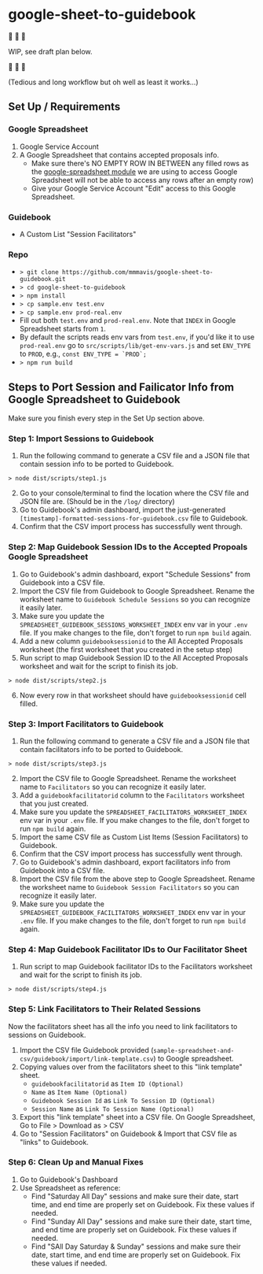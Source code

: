 # google-sheet-to-guidebook
:stop_sign: :stop_sign: :stop_sign:

WIP, see draft plan below.

:stop_sign: :stop_sign: :stop_sign:

(Tedious and long workflow but oh well as least it works...)

## Set Up / Requirements

### Google Spreadsheet

1. Google Service Account
2. A Google Spreadsheet that contains accepted proposals info.
    - Make sure there's NO EMPTY ROW IN BETWEEN any filled rows as the [google-spreadsheet module](https://www.npmjs.com/package/google-spreadsheet) we are using to access Google Spreadsheet will not be able to access any rows after an empty row)
    - Give your Google Service Account "Edit" access to this Google Spreadsheet.

### Guidebook

- A Custom List "Session Facilitators"

### Repo

- `> git clone https://github.com/mmmavis/google-sheet-to-guidebook.git`
- `> cd google-sheet-to-guidebook`
- `> npm install`
- `> cp sample.env test.env`
- `> cp sample.env prod-real.env`
- Fill out both `test.env` and `prod-real.env`. Note that `INDEX` in Google Spreadsheet starts from `1`.
- By default the scripts reads env vars from `test.env`, if you'd like it to use `prod-real.env` go to `src/scripts/lib/get-env-vars.js` and set `ENV_TYPE` to `PROD`, e.g., ```const ENV_TYPE = `PROD`;```
- `> npm run build`


## Steps to Port Session and Failicator Info from Google Spreadsheet to Guidebook

Make sure you finish every step in the Set Up section above.

### Step 1: Import Sessions to Guidebook

1. Run the following command to generate a CSV file and a JSON file that contain session info to be ported to Guidebook.

```
> node dist/scripts/step1.js
```
2. Go to your console/terminal to find the location where the CSV file and JSON file are. (Should be in the `/log/` directory)
3. Go to Guidebook's admin dashboard, import the just-generated `[timestamp]-formatted-sessions-for-guidebook.csv` file to Guidebook.
4. Confirm that the CSV import process has successfully went through.

### Step 2: Map Guidebook Session IDs to the Accepted Propoals Google Spreadsheet

1. Go to Guidebook's admin dashboard, export "Schedule Sessions" from Guidebook into a CSV file.
2. Import the CSV file from Guidebook to Google Spreadsheet. Rename the worksheet name to `Guidebook Schedule Sessions` so you can recognize it easily later.
3. Make sure you update the `SPREADSHEET_GUIDEBOOK_SESSIONS_WORKSHEET_INDEX` env var in your `.env` file. If you make changes to the file, don't forget to run `npm build` again.
4. Add a new column `guidebooksessionid` to the All Accepted Proposals worksheet (the first worksheet that you created in the setup step)
5. Run script to map Guidebook Session ID to the All Accepted Proposals worksheet and wait for the script to finish its job.
```
> node dist/scripts/step2.js
```
6. Now every row in that worksheet should have `guidebooksessionid` cell filled.

### Step 3: Import Facilitators to Guidebook

1. Run the following command to generate a CSV file and a JSON file that contain facilitators info to be ported to Guidebook.
```
> node dist/scripts/step3.js
```
2. Import the CSV file to Google Spreadsheet. Rename the worksheet name to `Facilitators` so you can recognize it easily later.
3. Add a `guidebookfacilitatorid` column to the `Facilitators` worksheet that you just created.
4. Make sure you update the `SPREADSHEET_FACILITATORS_WORKSHEET_INDEX` env var in your `.env` file. If you make changes to the file, don't forget to run `npm build` again.
5. Import the same CSV file as Custom List Items (Session Facilitators) to Guidebook.
6. Confirm that the CSV import process has successfully went through.
7. Go to Guidebook's admin dashboard, export facilitators info from Guidebook into a CSV file.
8. Import the CSV file from the above step to Google Spreadsheet. Rename the worksheet name to `Guidebook Session Facilitators` so you can recognize it easily later.
9. Make sure you update the `SPREADSHEET_GUIDEBOOK_FACILITATORS_WORKSHEET_INDEX` env var in your `.env` file. If you make changes to the file, don't forget to run `npm build` again.

### Step 4: Map Guidebook Facilitator IDs to Our Facilitator Sheet

1. Run script to map Guidebook facilitator IDs to the Facilitators worksheet and wait for the script to finish its job.
```
> node dist/scripts/step4.js
```

### Step 5: Link Facilitators to Their Related Sessions

Now the facilitators sheet has all the info you need to link facilitators to sessions on Guidebook.

1. Import the CSV file Guidebook provided (`sample-spreadsheet-and-csv/guidebook/import/link-template.csv`) to Google spreadsheet.
2. Copying values over from the facilitators sheet to this "link template" sheet.
   - `guidebookfacilitatorid` as `Item ID (Optional)`
   - `Name` as `Item Name (Optional)`
   - `Guidebook Session Id` as `Link To Session ID (Optional)`
   - `Session Name` as `Link To Session Name (Optional)`
3. Export this "link template" sheet into a CSV file. On Google Spreadsheet, Go to File > Download as > CSV
4. Go to "Session Facilitators" on Guidebook & Import that CSV file as "links" to Guidebook.


### Step 6: Clean Up and Manual Fixes

1. Go to Guidebook's Dashboard
2. Use Spreadsheet as reference:
    - Find "Saturday All Day" sessions and make sure their date, start time, and end time are properly set on Guidebook. Fix these values if needed.
    - Find "Sunday All Day" sessions and make sure their date, start time, and end time are properly set on Guidebook. Fix these values if needed.
    - Find "SAll Day Saturday & Sunday" sessions and make sure their date, start time, and end time are properly set on Guidebook. Fix these values if needed.
